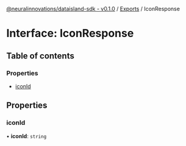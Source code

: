 [@neuralinnovations/dataisland-sdk - v0.1.0](../../README.md) / [Exports](../modules.md) / IconResponse

# Interface: IconResponse

## Table of contents

### Properties

- [iconId](IconResponse.md#iconid)

## Properties

### iconId

• **iconId**: `string`
